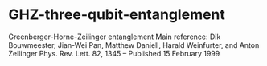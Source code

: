 # GHZ-three-qubit-entanglement
Greenberger-Horne-Zeilinger entanglement Main reference: Dik Bouwmeester, Jian-Wei Pan, Matthew Daniell, Harald Weinfurter, and Anton Zeilinger Phys. Rev. Lett. 82, 1345 – Published 15 February 1999
